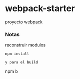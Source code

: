 # webpack-starter

proyecto webpack

### Notas

reconstruir modulos

````
npm install

y para el build 

````
npm b